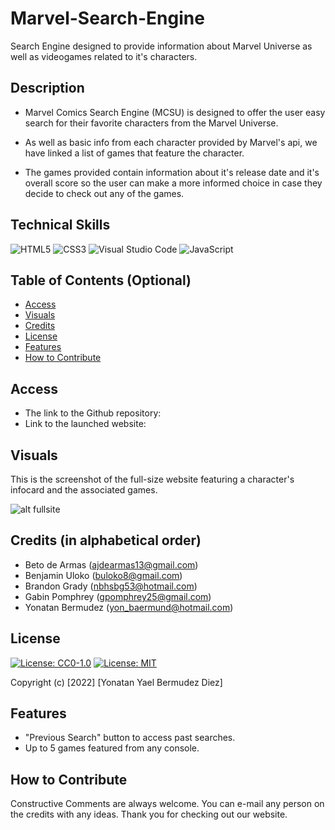 # Marvel-Search-Engine
Search Engine designed to provide information about Marvel Universe as well as videogames related to it's characters.



## Description

- Marvel Comics Search Engine (MCSU) is designed to offer the user easy search for their favorite characters from the Marvel Universe.

- As well as basic info from each character provided by Marvel's api, we have linked a list of games that feature the character.

- The games provided contain information about it's release date and it's overall score so the user can make a more informed choice in case they decide to check out any of the games.

## Technical Skills

![HTML5](https://img.shields.io/badge/html5-%23E34F26.svg?style=for-the-badge&logo=html5&logoColor=white)
![CSS3](https://img.shields.io/badge/css3-%231572B6.svg?style=for-the-badge&logo=css3&logoColor=white)
![Visual Studio Code](https://img.shields.io/badge/Visual%20Studio%20Code-0078d7.svg?style=for-the-badge&logo=visual-studio-code&logoColor=white)
![JavaScript](https://img.shields.io/badge/javascript-%23323330.svg?style=for-the-badge&logo=javascript&logoColor=%23F7DF1E)


## Table of Contents (Optional)

- [Access](#access)
- [Visuals](#visuals)
- [Credits](#credits)
- [License](#license)
- [Features](#features)
- [How to Contribute](#how-to-contribute)

## Access

- The link to the Github repository: 
- Link to the launched website: 

## Visuals

This is the screenshot of the full-size website featuring a character's infocard and the associated games.
    
![alt fullsite]()
    

## Credits (in alphabetical order)

- Beto de Armas (ajdearmas13@gmail.com)
- Benjamin Uloko (buloko8@gmail.com)
- Brandon Grady (nbhsbg53@hotmail.com)
- Gabin Pomphrey (gpomphrey25@gmail.com)
- Yonatan Bermudez (yon_baermund@hotmail.com)

## License

[![License: CC0-1.0](https://licensebuttons.net/l/zero/1.0/80x15.png)](http://creativecommons.org/publicdomain/zero/1.0/)
[![License: MIT](https://img.shields.io/badge/License-MIT-yellow.svg)](https://opensource.org/licenses/MIT)



Copyright (c) [2022] [Yonatan Yael Bermudez Diez]


## Features

- "Previous Search" button to access past searches.
- Up to 5 games featured from any console.

## How to Contribute

Constructive Comments are always welcome. You can e-mail any person on the credits with any ideas. Thank you for checking out our website.
